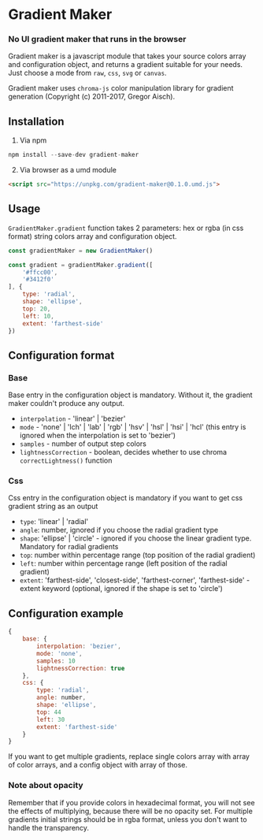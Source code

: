 # Gradient Maker
### No UI gradient maker that runs in the browser

Gradient maker is a javascript module that takes your source colors array and configuration object, and returns a gradient suitable for your needs. Just choose a mode from `raw`, `css`, `svg` or `canvas`.

Gradient maker uses `chroma-js` color manipulation library for gradient generation (Copyright (c) 2011-2017, Gregor Aisch).

## Installation

1. Via npm
```javascript
npm install --save-dev gradient-maker
```
2. Via browser as a umd module
```html
<script src="https://unpkg.com/gradient-maker@0.1.0.umd.js">
```

## Usage
`GradientMaker.gradient` function takes 2 parameters: hex or rgba (in css format) string colors array and configuration object.
```javascript
const gradientMaker = new GradientMaker()

const gradient = gradientMaker.gradient([
    '#ffcc00',
    '#3412f0'
], {
    type: 'radial',
    shape: 'ellipse',
    top: 20,
    left: 10,
    extent: 'farthest-side'
})
```

## Configuration format
### Base
Base entry in the configuration object is mandatory. Without it, the gradient maker couldn't produce any output.
- `interpolation` - 'linear' | 'bezier'
- `mode` - 'none' | 'lch' | 'lab' | 'rgb' | 'hsv' | 'hsl' | 'hsi' | 'hcl' (this entry is ignored when the interpolation is set to 'bezier')
- `samples` - number of output step colors
- `lightnessCorrection` - boolean, decides whether to use chroma `correctLightness()` function

### Css
Css entry in the configuration object is mandatory if you want to get css gradient string as an output
- `type`: 'linear' | 'radial'
- `angle`: number, ignored if you choose the radial gradient type
- `shape`: 'ellipse' | 'circle' - ignored if you choose the linear gradient type. Mandatory for radial gradients
- `top`: number within percentage range (top position of the radial gradient)
- `left`: number within percentage range (left position of the radial gradient)
- `extent`: 'farthest-side', 'closest-side', 'farthest-corner', 'farthest-side' - extent keyword (optional, ignored if the shape is set to 'circle')

## Configuration example
```javascript
{
    base: {
        interpolation: 'bezier',
        mode: 'none',
        samples: 10
        lightnessCorrection: true
    },
    css: {
        type: 'radial',
        angle: number,
        shape: 'ellipse',
        top: 44
        left: 30
        extent: 'farthest-side'
    }
}
```

If you want to get multiple gradients, replace single colors array with array of color arrays, and a config object with array of those.

### Note about opacity
Remember that if you provide colors in hexadecimal format, you will not see the effects of multiplying, because there will be no opacity set. For multiple gradients initial strings should be in rgba format, unless you don't want to handle the transparency.